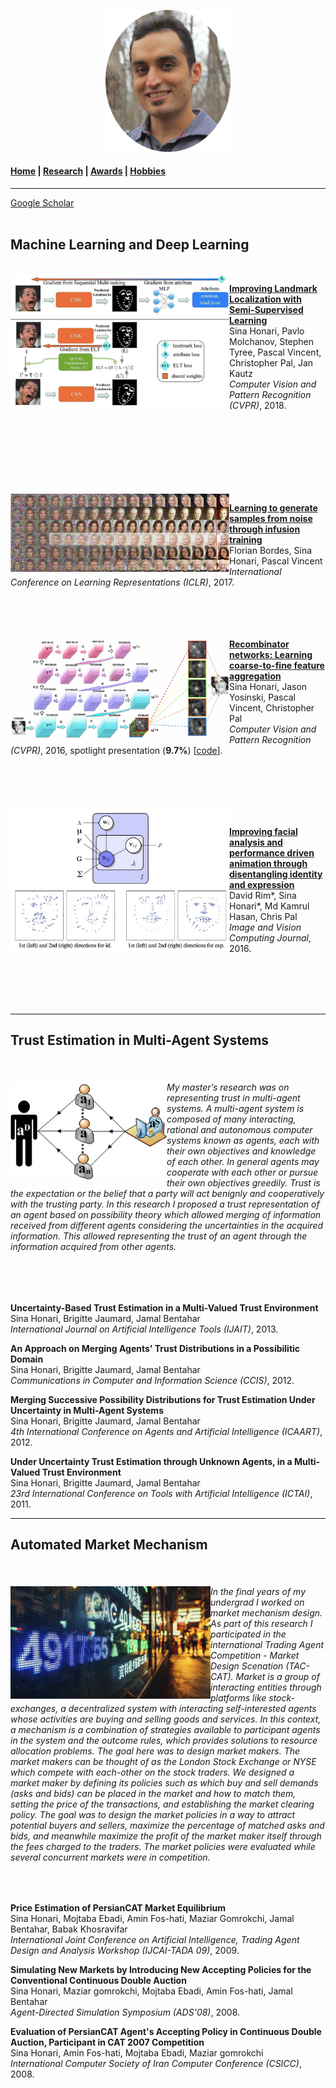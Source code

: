 
<p align="center">
  <img src="Images/profile.jpg" width="200"/>
</p>

#### [Home](index.md) | [Research](research.md) | [Awards](awards.md) | [Hobbies](hobbies.md)

-----------------------------

[Google Scholar](https://scholar.google.com/citations?user=8uou2n4AAAAJ&hl=en)
<br />
<br />

## Machine Learning and Deep Learning
<br />

<img align="left" src="Images/research/semi_landmarks_part.jpg" width="350"/>

**[Improving Landmark Localization with Semi-Supervised Learning](https://arxiv.org/abs/1709.01591)** </br>
Sina Honari, Pavlo Molchanov, Stephen Tyree, Pascal Vincent, Christopher Pal, Jan Kautz </br>
*Computer Vision and Pattern Recognition (CVPR)*, 2018.

<br />
<br />
<br />
<br />
<br />
<br />
<br />

<img align="left" src="Images/research/infusion.jpg" width="350"/>

**[Learning to generate samples from noise through infusion training](https://arxiv.org/abs/1703.06975)** </br>
Florian Bordes, Sina Honari, Pascal Vincent </br>
*International Conference on Learning Representations (ICLR)*, 2017.
<br />
<br />
<br />
<br />
<br />

<img align="left" src="Images/research/RCN.jpg" width="350"/>

**[Recombinator networks: Learning coarse-to-fine feature aggregation](https://arxiv.org/abs/1511.07356)** </br>
Sina Honari, Jason Yosinski, Pascal Vincent, Christopher Pal </br>
*Computer Vision and Pattern Recognition (CVPR)*, 2016, spotlight presentation (**9.7%**) [[code](https://github.com/SinaHonari/RCN)].

<br />
<br />
<br />
<br />

<img align="left" src="Images/research/id_exp_merge.jpg" width="350"/>
<br />

**[Improving facial analysis and performance driven animation through disentangling identity and expression](https://arxiv.org/abs/1512.08212)** </br>
David Rim*, Sina Honari*, Md Kamrul Hasan, Chris Pal</br>
*Image and Vision Computing Journal*, 2016.

<br />
<br />
<br />
<br />

-----------------------------

## Trust Estimation in Multi-Agent Systems
<br />

<h6>
<img align="left" src="Images/research/multi_agent.png" width="250"/>
My master’s research was on representing trust in multi-agent systems. A multi-agent system is composed of many interacting, rational and autonomous computer systems known as agents, each with their own objectives and knowledge of each other. In general agents may cooperate with each other or pursue their own objectives greedily. Trust is the expectation or the belief that a party will act benignly and cooperatively with the trusting party. In this research I proposed a trust representation of an agent based on possibility theory which allowed merging of information received from different agents considering the uncertainties in the acquired information. This allowed representing the trust of an agent through the information acquired from other agents.
</h6>

<br />
<br />

**Uncertainty-Based Trust Estimation in a Multi-Valued Trust Environment**</br>
Sina Honari, Brigitte Jaumard, Jamal Bentahar </br>
*International Journal on Artificial Intelligence Tools (IJAIT)*, 2013.

**An Approach on Merging Agents' Trust Distributions in a Possibilitic Domain** </br>
Sina Honari, Brigitte Jaumard, Jamal Bentahar</br>
*Communications in Computer and Information Science (CCIS)*, 2012.

**Merging Successive Possibility Distributions for Trust Estimation Under Uncertainty in Multi-Agent Systems**</br>
Sina Honari, Brigitte Jaumard, Jamal Bentahar</br>
*4th International Conference on Agents and Artificial Intelligence (ICAART)*, 2012.

**Under Uncertainty Trust Estimation through Unknown Agents, in a Multi-Valued Trust Environment**</br>
Sina Honari, Brigitte Jaumard, Jamal Bentahar</br>
*23rd International Conference on Tools with Artificial Intelligence (ICTAI)*, 2011.


-----------------------------

## Automated Market Mechanism
<br />

<h6> 
<img align="left" src="Images/research/market3.jpg" width="320"/>
In the final years of my undergrad I worked on market mechanism design. As part of this research I participated in the international Trading Agent Competition - Market Design Scenation (TAC-CAT).
Market is a group of interacting entities through platforms like stock-exchanges, a decentralized system with interacting self-interested agents whose activities are buying and selling goods and services.
In this context, a mechanism is a combination of strategies available to participant agents in the system and the outcome rules, which provides solutions to resource allocation problems. The goal here was to design market makers.
The market makers can be thought of as the London Stock Exchange or NYSE which compete with each-other on the stock traders.
We designed a market maker by defining its policies such as which buy and sell demands (asks and bids) can be placed in the market and how to match them, setting the price of the transactions, and establishing the market clearing policy. The goal was to design the market policies in a way to attract potential buyers and sellers, maximize the percentage of matched asks and bids, and meanwhile maximize the profit of the market maker itself through the fees charged to the traders. The market policies were evaluated while several concurrent markets were in competition.
</h6>

<br />

**Price Estimation of PersianCAT Market Equilibrium**</br>
Sina Honari, Mojtaba Ebadi, Amin Fos-hati, Maziar Gomrokchi, Jamal Bentahar, Babak Khosravifar </br>
*International Joint Conference on Artificial Intelligence, Trading Agent Design and Analysis Workshop (IJCAI-TADA 09)*, 2009.

**Simulating New Markets by Introducing New Accepting Policies for the Conventional Continuous Double Auction** </br>
Sina Honari, Maziar gomrokchi, Mojtaba Ebadi, Amin Fos-hati, Jamal Bentahar</br>
*Agent-Directed Simulation Symposium (ADS'08)*, 2008.

**Evaluation of PersianCAT Agent's Accepting Policy in Continuous Double Auction, Participant in CAT 2007 Competition**</br>
Sina Honari, Amin Fos-hati, Mojtaba Ebadi, Maziar gomrokchi</br>
*International Computer Society of Iran Computer Conference (CSICC)*, 2008.
